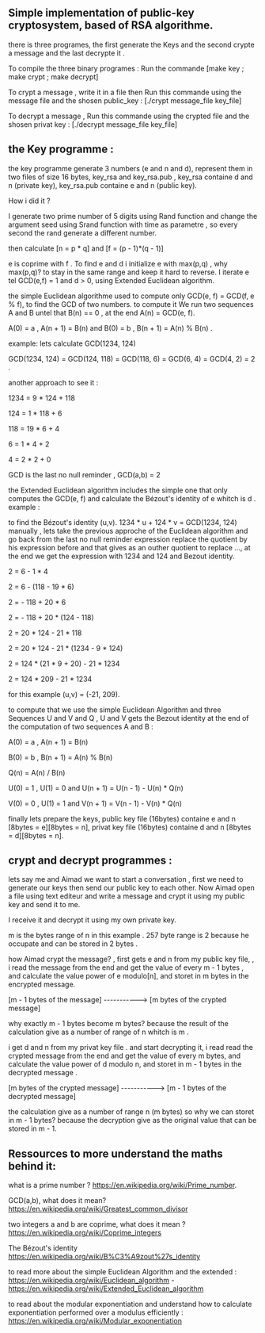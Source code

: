 ## Simple implementation of  public-key cryptosystem, based of RSA algorithme.
there is three programes, the first generate the Keys and the second crypte a message and the last decrypte it .

To compile the three binary programes : Run the commande [make key ; make crypt ; make decrypt]

To crypt a message , write it in a file then Run this commande using the message file and the shosen public_key : [./crypt message_file key_file]

To decrypt a message , Run this commande using the crypted file and the shosen privat key : [./decrypt message_file key_file]

## the Key programme :
the key programme generate 3 numbers (e and n and d), represent them in two files of size 16 bytes, key_rsa and key_rsa.pub , key_rsa containe d and n (private key), key_rsa.pub containe e and n (public key).

How i did it ?

I generate two prime number of 5 digits using Rand function and change the argument seed using Srand function with time as parametre , so every second the rand generate a different number.

then calculate [n = p * q] and [f = (p - 1)*(q - 1)]

e is coprime with f . To find e and d i initialize e with max(p,q) , why max(p,q)? to stay in the same range and keep it hard to reverse. I iterate e tel GCD(e,f) = 1 and d > 0,  using Extended Euclidean algorithm.

the simple Euclidean algorithme used to compute only GCD(e, f) = GCD(f, e % f), to find the GCD of two numbers. to compute it We run two sequences A and B untel that B(n) == 0 , at the end A(n) = GCD(e, f).

A(0) = a , A(n + 1) = B(n) and  B(0) = b , B(n + 1) = A(n) % B(n) .

example: lets calculate GCD(1234, 124)

GCD(1234, 124) = GCD(124, 118) = GCD(118, 6) = GCD(6, 4) = GCD(4, 2) = 2 .

another approach to see it :

1234 = 9 * 124 + 118

124 = 1 * 118 + 6

118 = 19 * 6 + 4

6 = 1 * 4 + 2

4 = 2 * 2 + 0

GCD is the last no null reminder , GCD(a,b) = 2

the Extended Euclidean algorithm includes the simple one that only computes the GCD(e, f) and calculate the Bézout's identity of e whitch is d .
example :

to find the Bézout's identity (u,v). 1234 * u + 124 * v = GCD(1234, 124) manually , lets take the previous approche of the Euclidean algorithm and  go back from the last no null reminder expression replace the quotient by his expression before and that gives as an outher quotient to replace ..., at the end we get the expression with 1234 and 124 and Bezout identity.

2 = 6 - 1 * 4

2 = 6 - (118 - 19 * 6)

2 = - 118 + 20 * 6

2 = - 118 + 20 * (124 - 118)

2 = 20 * 124 - 21 * 118

2 = 20 * 124 - 21 * (1234 - 9 * 124)

2 = 124 * (21 * 9 + 20) - 21 * 1234

2 = 124 * 209 - 21 * 1234

for this example (u,v) = (-21, 209).

to compute that we use the simple Euclidean Algorithm and three Sequences U and V and Q , U and V gets the Bezout identity at the end of the computation of two sequences A and B :

A(0) = a , A(n + 1) = B(n)

B(0) = b , B(n + 1) = A(n) % B(n)

Q(n) = A(n) / B(n)

U(0) = 1 , U(1) = 0 and U(n + 1) =  U(n - 1) - U(n) * Q(n)

V(0) = 0 , U(1) = 1 and V(n + 1) =  V(n - 1) - V(n) * Q(n)

finally lets prepare the keys, public key file (16bytes) containe e and n [8bytes = e][8bytes = n], 
                              privat key file (16bytes) containe d and n [8bytes = d][8bytes = n].

## crypt and decrypt programmes : 
lets say me and Aimad we want to start a conversation , first we need to generate our keys then send our public key to each other. 
Now Aimad open a file using text editeur and write a message and crypt it using my public key and send it to me.

I receive it and decrypt it using my own private key.

m is the bytes range of n in this example . 257 byte range is 2 because he occupate and can be stored in 2 bytes .

how Aimad crypt the message? , first gets e and n from my public key file, , i read the message from the end and get the value of every m - 1 bytes , and calculate the value power of e modulo[n], and storet in m bytes in the encrypted message.

[m - 1 bytes of the message] -----------> [m bytes of the crypted message]

why exactly m - 1 bytes become m bytes? because the result of the calculation give as a number of range of n whitch is m .

i get d and n from my privat key file . and start decrypting it, i read read the crypted message from the end and get the value of every m bytes, and calculate the value power of d modulo n, and storet in m - 1 bytes in the decrypted message .

[m bytes of the crypted message] -----------> [m - 1 bytes of the decrypted message]

the calculation give as a number of range n (m bytes) so why we can storet in m - 1 bytes? because the decryption give as the original value that can be stored in m - 1.

## Ressources to more understand the maths behind it:
what is a prime number ? https://en.wikipedia.org/wiki/Prime_number.

GCD(a,b), what does it mean? https://en.wikipedia.org/wiki/Greatest_common_divisor

two integers a and b are coprime, what does it mean ? https://en.wikipedia.org/wiki/Coprime_integers

The Bézout's identity  https://en.wikipedia.org/wiki/B%C3%A9zout%27s_identity

to read more about the simple Euclidean Algorithm and the extended : https://en.wikipedia.org/wiki/Euclidean_algorithm - https://en.wikipedia.org/wiki/Extended_Euclidean_algorithm

to read about the modular exponentiation and understand how to calculate exponentiation performed over a modulus efficiently : https://en.wikipedia.org/wiki/Modular_exponentiation



